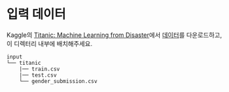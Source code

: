 # 입력 데이터

Kaggle의 [Titanic: Machine Learning from Disaster](https://www.kaggle.com/c/titanic)에서 [데이터](https://www.kaggle.com/c/titanic/data)를 다운로드하고, 이 디렉터리 내부에 배치해주세요.

```
input
└── titanic
    |── train.csv
    |── test.csv
    └── gender_submission.csv
```
